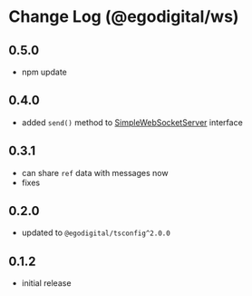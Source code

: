 # Change Log (@egodigital/ws)

## 0.5.0

* npm update

## 0.4.0

* added `send()` method to [SimpleWebSocketServer](https://egodigital.github.io/ws/modules/_server_simplewebsocketserver_.html) interface

## 0.3.1

* can share `ref` data with messages now
* fixes

## 0.2.0

* updated to `@egodigital/tsconfig^2.0.0`

## 0.1.2

* initial release
